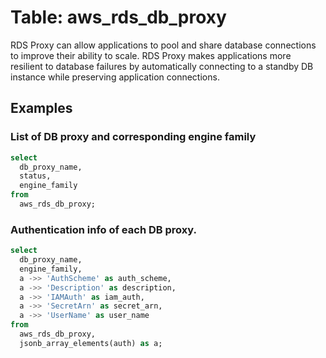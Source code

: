 # Table: aws_rds_db_proxy

RDS Proxy can allow applications to pool and share database connections to improve their ability to scale. RDS Proxy makes applications more resilient to database failures by automatically connecting to a standby DB instance while preserving application connections.

## Examples

### List of DB proxy and corresponding engine family

```sql
select
  db_proxy_name,
  status,
  engine_family
from
  aws_rds_db_proxy;
```

### Authentication info of each DB proxy.

```sql
select
  db_proxy_name,
  engine_family,
  a ->> 'AuthScheme' as auth_scheme,
  a ->> 'Description' as description,
  a ->> 'IAMAuth' as iam_auth,
  a ->> 'SecretArn' as secret_arn,
  a ->> 'UserName' as user_name
from
  aws_rds_db_proxy,
  jsonb_array_elements(auth) as a;
```
